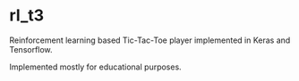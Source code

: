 # rl_t3

Reinforcement learning based Tic-Tac-Toe player implemented in Keras and Tensorflow.

Implemented mostly for educational purposes.
